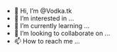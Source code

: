 - 👋 Hi, I’m @Vodka.tk
- 👀 I’m interested in ...
- 🌱 I’m currently learning ...
- 💞️ I’m looking to collaborate on ...
- 📫 How to reach me ...

<!---
Vodka.tk is a ✨ special ✨ repository because its `README.md` (this file) appears on your GitHub profile.
You can click the Preview link to take a look at your changes.
--->
